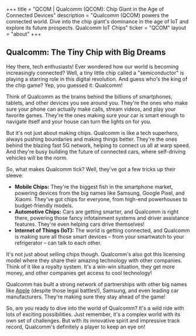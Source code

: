 +++
title = "QCOM |  Qualcomm (QCOM): Chip Giant in the Age of Connected Devices"
description = "Qualcomm (QCOM) powers the connected world. Dive into the chip giant's dominance in the age of IoT and explore its future prospects. Qualcomm IoT Chips"
ticker = "QCOM"
layout = "about"
+++

        


## Qualcomm: The Tiny Chip with Big Dreams

Hey there, tech enthusiasts! Ever wondered how our world is becoming increasingly connected? Well, a tiny little chip called a "semiconductor" is playing a starring role in this digital revolution. And guess who's the king of the chip game? Yep, you guessed it: Qualcomm! 

Think of Qualcomm as the brains behind the billions of smartphones, tablets, and other devices you see around you.  They're the ones who make sure your phone can actually make calls, stream videos, and play your favorite games.  They're the ones making sure your car is smart enough to navigate itself and your house can turn the lights on for you.

But it's not just about making chips. Qualcomm is like a tech superhero, always pushing boundaries and making things better. They're the ones behind the blazing fast 5G network,  helping to connect us all at warp speed.  And they're busy building the future of connected cars, where self-driving vehicles will be the norm.

So, what makes Qualcomm tick? Well, they've got a few tricks up their sleeve:

* **Mobile Chips:** They're the biggest fish in the smartphone market, powering devices from the big names like Samsung, Google Pixel, and Xiaomi. They've got chips for everyone, from high-end powerhouses to budget-friendly models.
* **Automotive Chips:**  Cars are getting smarter, and Qualcomm is right there, powering those fancy infotainment systems and driver assistance features.  They're even helping cars drive themselves! 
* **Internet of Things (IoT):**  The world is getting connected, and Qualcomm is making sure all those smart devices – from your smartwatch to your refrigerator – can talk to each other.  

It's not just about selling chips though. Qualcomm's also got this licensing model where they share their amazing technology with other companies.  Think of it like a royalty system.  It's a win-win situation,  they get more money, and other companies get access to cool technology!

Qualcomm has built a strong network of partnerships with other big names like [Apple](/stocks/aapl/) (despite those legal battles!), Samsung, and even leading car manufacturers. They're making sure they stay ahead of the game!

So, are you ready to dive into the world of Qualcomm? It's a wild ride with lots of exciting possibilities. Just remember, it's a complex world with its own set of challenges. But with its innovative spirit and impressive track record,  Qualcomm's definitely a player to keep an eye on! 

        